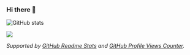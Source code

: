 ### Hi there 👋

<!--
**EvanLi/EvanLi** is a ✨ _special_ ✨ repository because its `README.md` (this file) appears on your GitHub profile.

Here are some ideas to get you started:

- 🔭 I’m currently working on ...
- 🌱 I’m currently learning ...
- 👯 I’m looking to collaborate on ...
- 🤔 I’m looking for help with ...
- 💬 Ask me about ...
- 📫 How to reach me: ...
- 😄 Pronouns: ...
- ⚡ Fun fact: ...
-->

![GitHub stats](https://github-readme-stats.vercel.app/api?username=EvanLi&show_icons=true&theme=radical&hide=prs,issues,contribs)

![](https://komarev.com/ghpvc/?username=EvanLi&color=blue&label=Profile+Views)

*Supported by [GitHub Readme Stats](https://github.com/anuraghazra/github-readme-stats) and [GitHub Profile Views Counter](https://github.com/antonkomarev/github-profile-views-counter).*
